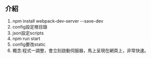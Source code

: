 ## 介紹
1. npm install webpack-dev-server --save-dev
2. config設定根目錄
3. json設定scripts
4. npm run start
5. config要改static
6. 概念:程式一調整，會立刻啟動伺服器，馬上呈現在網頁上，非常快速。